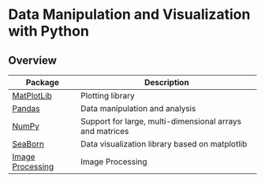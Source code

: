# Data Manipulation and Visualization with Python

## Overview

| Package                                | Description                                              |
| -------------------------------------- | -------------------------------------------------------- |
| [MatPlotLib](./MatPlotLib)             | Plotting library                                         |
| [Pandas](./Pandas)                     | Data manipulation and analysis                           |
| [NumPy](./NumPy)                       | Support for large, multi-dimensional arrays and matrices |
| [SeaBorn](./SeaBorn)                   | Data visualization library based on matplotlib           |
| [Image Processing](./Image_Processing) | Image Processing                                         |